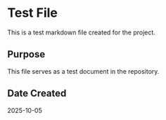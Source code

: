 # Test File

This is a test markdown file created for the project.

## Purpose

This file serves as a test document in the repository.

## Date Created

2025-10-05

